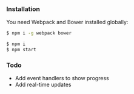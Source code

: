 ### Installation

You need Webpack and Bower installed globally:

```sh
$ npm i -g webpack bower
```

```sh
$ npm i
$ npm start
```

### Todo
- Add event handlers to show progress
- Add real-time updates